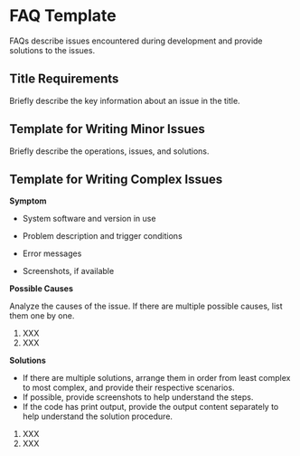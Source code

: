 # FAQ Template

FAQs describe issues encountered during development and provide solutions to the issues.

## Title Requirements

Briefly describe the key information about an issue in the title.

## Template for Writing Minor Issues

Briefly describe the operations, issues, and solutions.

## Template for Writing Complex Issues

**Symptom**

-   System software and version in use
-   Problem description and trigger conditions

-   Error messages

-   Screenshots, if available


**Possible Causes**

Analyze the causes of the issue. If there are multiple possible causes, list them one by one.

1.  XXX
2.  XXX

**Solutions**

-   If there are multiple solutions, arrange them in order from least complex to most complex, and provide their respective scenarios.
-   If possible, provide screenshots to help understand the steps.
-   If the code has print output, provide the output content separately to help understand the solution procedure.

1.  XXX
2.  XXX

